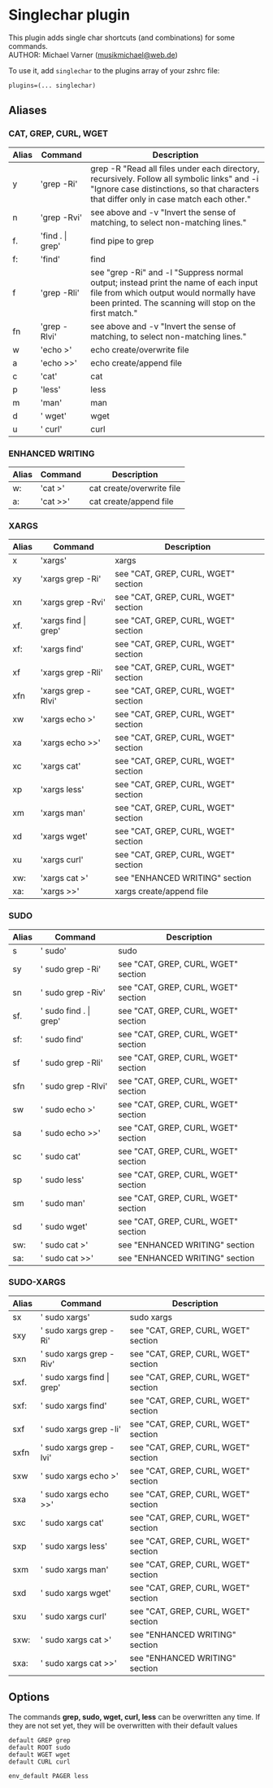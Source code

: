 # Singlechar plugin

This plugin adds single char shortcuts (and combinations) for some commands.  
AUTHOR:  Michael Varner (musikmichael@web.de)

To use it, add `singlechar` to the plugins array of your zshrc file:

```
plugins=(... singlechar)
```

## Aliases

### CAT, GREP, CURL, WGET

| Alias | Command | Description |
|-------|---------|-------------|
| y | 'grep -Ri' | grep -R "Read all files under each directory, recursively.  Follow all symbolic links" and -i "Ignore case distinctions, so that characters that differ only in case match each other." |
| n | 'grep -Rvi' | see above and -v  "Invert the sense of matching, to select non-matching lines." |
| f. | 'find . \|  grep' | find pipe to grep |
| f: | 'find' | find |
| f | 'grep -Rli' | see "grep -Ri" and -l "Suppress normal output; instead print the name of each input file from which output would  normally  have been printed. The scanning will stop on the first match." |
| fn | 'grep -Rlvi'| see above and -v  "Invert the sense of matching, to select non-matching lines." |
| w | 'echo >' | echo create/overwrite file |
| a | 'echo >>' | echo create/append file |
| c | 'cat' | cat |
| p | 'less' | less |
| m | 'man' | man |
| d | ' wget' | wget |
| u | ' curl' | curl |

### ENHANCED WRITING

| Alias | Command | Description |
|-------|---------|-------------|
| w: | 'cat >' | cat create/overwrite file |
| a: | 'cat >>' | cat create/append file |

### XARGS

| Alias | Command | Description |
|-------|---------|-------------|
| x | 'xargs' | xargs |
| xy | 'xargs  grep -Ri' | see "CAT, GREP, CURL, WGET" section |
| xn | 'xargs  grep -Rvi' | see "CAT, GREP, CURL, WGET" section  |
| xf. | 'xargs find \|  grep' | see "CAT, GREP, CURL, WGET" section  |
| xf: | 'xargs find' | see "CAT, GREP, CURL, WGET" section  |
| xf | 'xargs  grep -Rli' | see "CAT, GREP, CURL, WGET" section  |
| xfn | 'xargs  grep -Rlvi' | see "CAT, GREP, CURL, WGET" section  |
| xw | 'xargs echo >' | see "CAT, GREP, CURL, WGET" section  |
| xa | 'xargs echo >>' | see "CAT, GREP, CURL, WGET" section  |
| xc | 'xargs cat' | see "CAT, GREP, CURL, WGET" section  |
| xp | 'xargs less' | see "CAT, GREP, CURL, WGET" section  |
| xm | 'xargs man' | see "CAT, GREP, CURL, WGET" section  |
| xd | 'xargs  wget' | see "CAT, GREP, CURL, WGET" section  |
| xu | 'xargs  curl' | see "CAT, GREP, CURL, WGET" section  |
| xw: | 'xargs cat >' | see "ENHANCED WRITING" section |
| xa: | 'xargs >>' | xargs create/append file |

### SUDO

| Alias | Command | Description |
|-------|---------|-------------|
| s | ' sudo' | sudo  |
| sy | ' sudo  grep -Ri' | see "CAT, GREP, CURL, WGET" section |
| sn | ' sudo  grep -Riv' | see "CAT, GREP, CURL, WGET" section |
| sf. | ' sudo find . \|  grep' | see "CAT, GREP, CURL, WGET" section |
| sf: | ' sudo find' | see "CAT, GREP, CURL, WGET" section |
| sf | ' sudo  grep -Rli' | see "CAT, GREP, CURL, WGET" section |
| sfn | ' sudo  grep -Rlvi' | see "CAT, GREP, CURL, WGET" section |
| sw | ' sudo echo >' | see "CAT, GREP, CURL, WGET" section |
| sa | ' sudo echo >>' | see "CAT, GREP, CURL, WGET" section |
| sc | ' sudo cat' | see "CAT, GREP, CURL, WGET" section |
| sp | ' sudo less' | see "CAT, GREP, CURL, WGET" section |
| sm | ' sudo man' | see "CAT, GREP, CURL, WGET" section |
| sd | ' sudo  wget' | see "CAT, GREP, CURL, WGET" section |
| sw: | ' sudo cat >' | see "ENHANCED WRITING" section |
| sa: | ' sudo cat >>' | see "ENHANCED WRITING" section |

### SUDO-XARGS

| Alias | Command | Description |
|-------|---------|-------------|
| sx | ' sudo xargs' | sudo xargs |
| sxy | ' sudo xargs  grep -Ri' | see "CAT, GREP, CURL, WGET" section |
| sxn | ' sudo xargs  grep -Riv' | see "CAT, GREP, CURL, WGET" section |
| sxf. | ' sudo xargs find \|  grep' | see "CAT, GREP, CURL, WGET" section |
| sxf: | ' sudo xargs find' | see "CAT, GREP, CURL, WGET" section |
| sxf | ' sudo xargs  grep -li' | see "CAT, GREP, CURL, WGET" section |
| sxfn | ' sudo xargs  grep -lvi' | see "CAT, GREP, CURL, WGET" section |
| sxw | ' sudo xargs echo >' | see "CAT, GREP, CURL, WGET" section |
| sxa | ' sudo xargs echo >>' | see "CAT, GREP, CURL, WGET" section |
| sxc | ' sudo xargs cat' | see "CAT, GREP, CURL, WGET" section |
| sxp | ' sudo xargs less' | see "CAT, GREP, CURL, WGET" section |
| sxm | ' sudo xargs man' | see "CAT, GREP, CURL, WGET" section |
| sxd | ' sudo xargs  wget' | see "CAT, GREP, CURL, WGET" section |
| sxu | ' sudo xargs  curl' | see "CAT, GREP, CURL, WGET" section |
| sxw: | ' sudo xargs cat >' | see "ENHANCED WRITING" section |
| sxa: | ' sudo xargs cat >>' | see "ENHANCED WRITING" section |

## Options

The commands **grep, sudo, wget, curl, less** can be overwritten any time. If they are not set yet, they will be overwritten with their default values

```
default GREP grep
default ROOT sudo
default WGET wget
default CURL curl

env_default PAGER less
```
